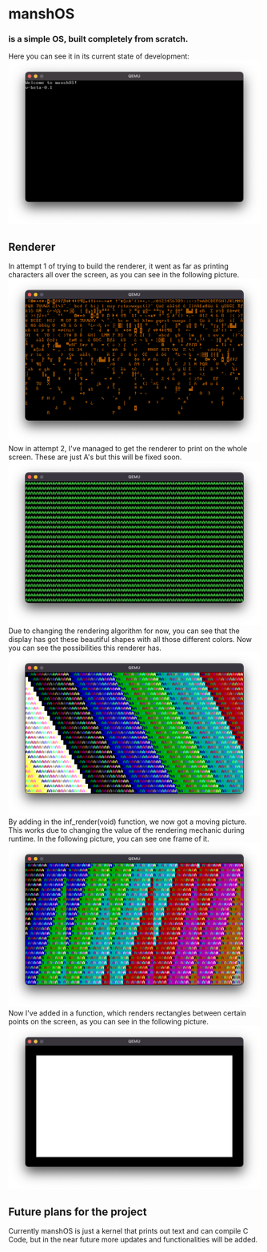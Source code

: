 # manshOS # 
### is a simple OS, built completely from scratch. ###
Here you can see it in its current state of development:
![screen](res/mansh-os.png)
## Renderer ##
In attempt 1 of trying to build the renderer, it went as far as printing characters all over the screen, as you can see in the following picture.
![renderer_attempt1](res/renderer_attempt1.png)
Now in attempt 2, I've managed to get the renderer to print on the whole screen. These are just A's but this will be fixed soon.
![renderer_attempt2](res/renderer_attempt2.png)
Due to changing the rendering algorithm for now, you can see that the display has got these beautiful shapes with all those different colors. Now you can see the possibilities this renderer has.
![renderer_attempt3](res/renderer_attempt3.png)
By adding in the inf_render(void) function, we now got a moving picture. This works due to changing the value of the rendering mechanic during runtime. In the following picture, you can see one frame of it.
![renderer_attempt4](res/renderer_attempt4.png)
Now I've added in a function, which renders rectangles between certain points on the screen, as you can see in the following picture.
![renderer_attempt5](res/renderer_attempt5.png)
## Future plans for the project ##
Currently manshOS is just a kernel that prints out text and can compile C Code, but in the near future more updates and functionalities will be added.